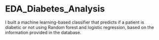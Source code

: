 # EDA_Diabetes_Analysis

I built a machine learning-based classifier that predicts if a patient is diabetic or not using Random forest and logistic regression, based on the information provided in the database.
